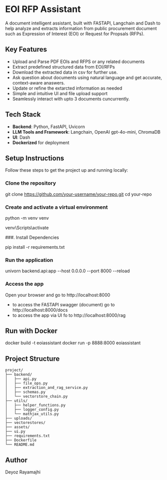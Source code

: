 # EOI RFP Assistant 
A document intelligent assistant, built with FASTAPI, Langchain and  Dash to help analyze and extracts information from public procurement document such as Expression of Interest (EOI) or Request for Propsals (RFPs).

## Key Features

- Upload and Parse PDF EOIs and RFPS or any related documents
- Extract predefined structured data from EOI/RFPs
- Download the extracted data in csv for further use. 
- Ask question about documents using natural language and get accurate, context-aware anaswers.
- Update or refine the extarcted information as needed
- Simple and intuitive UI and file upload support
- Seamlessly interact with upto 3 documents cuncurrently. 


## Tech Stack 

- **Backend**: Python, FastAPI, Uvicorn
- **LLM Tools and Framework**: Langchain, OpenAI gpt-4o-mini, ChromaDB
- **UI**: Dash 
- **Dockerized** for deployment


## Setup Instructions 
Follow these steps to get the project up and running locally:

### Clone the repository 

git clone https://github.com/your-username/your-repo.git
cd your-repo 

### Create and activate a virtual environment 

python -m venv venv

venv\Scripts\activate 

###. Install Dependencies 

pip install -r requirements.txt 

### Run the application  
univorn backend.api:app --host 0.0.0.0 --port 8000 --reload

### Access the app 
Open your browser and go to http://localhost:8000 
 - to access the FASTAPI swagger (document) go to http://localhost:8000/docs
 - to access the app via UI fo to http://localhost:8000/rag

## Run with Docker 

docker build -t eoiassistant
docker run -p 8888:8000 eoiassistant


## Project Structure

```plaintext
project/
├── backend/
│   ├── api.py
│   ├── file_ops.py
│   ├── extraction_and_rag_service.py
│   ├── schemas.py
│   └── vectorstore_chain.py
├── utils/
│   ├── helper_functions.py
│   ├── logger_config.py
│   └── mathjax_utils.py
├── uploads/
├── vectorestores/
├── assets/
├── ui.py
├── requirements.txt
├── Dockerfile
└── README.md
```
## Author 
Deyoz Rayamajhi
